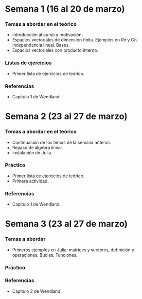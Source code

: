 # Semana 1 (16 al 20 de marzo)

### Temas a abordar en el teórico

- Introducción al curso y motivación.
- Espacios vectoriales de dimension finita. Ejemplos en Rn y Cn. Independencia lineal. Bases.
- Espacios vectoriales con producto interno.

### Listas de ejercicios

- Primer lista de ejercicios de teórico.

### Referencias

- Capitulo 1 de Wendland.

# Semana 2 (23 al 27 de marzo)

### Temas a abordar en el teórico

- Continuación de los temas de la semana anterior.
- Repaso de álgebra lineal.
- Instalación de Julia.

### Práctico

- Primer lista de ejercicios de teórico.
- Primera actividad.

### Referencias

- Capitulo 1 de Wendland.

# Semana 3 (23 al 27 de marzo)

### Temas a abordar

- Primeros ejemplos en Julia: matrices y vectores, definición y operaciones. Bucles. Funciones.

### Práctico

### Referencias


- Capitulo 2 de Wendland.


